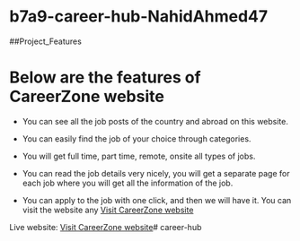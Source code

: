 # b7a9-career-hub-NahidAhmed47

##Project_Features
# Below are the features of CareerZone website

* You can see all the job posts of the country and abroad on this website.

* You can easily find the job of your choice through categories.

* You will get full time, part time, remote, onsite all types of jobs.

* You can read the job details very nicely, you will get a separate page for each job where you will get all the information of the job.

* You can apply to the job with one click, and then we will have it. You can visit the website any
<a href="https://careerzone.netlify.app/" target="_blank">Visit CareerZone website</a>

Live website: <a href="https://careerzone.netlify.app/" target="_blank">Visit CareerZone website</a># career-hub
